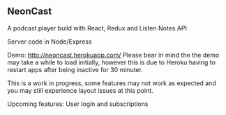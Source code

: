 ## NeonCast

A podcast player build with React, Redux and Listen Notes API

Server code in Node/Express

Demo: http://neoncast.herokuapp.com/
Please bear in mind the the demo may take a while to load initially, however this is due to Heroku having to restart apps after being inactive for 30 minuter.

This is a work in progress, some features may not work as expected and you may still experience layout issues at this point.

Upcoming features: User login and subscriptions
